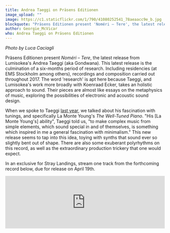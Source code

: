 ```yaml
---
title: Andrea Taeggi on Präsens Editionen
image_upload: ""
image: https://c1.staticflickr.com/1/790/41080252541_78aeaacc9e_b.jpg
blockquote: "Präsens Editionen present 'Noméri – Tere', the latest release from Lumisokea's Andrea Taeggi (aka Gondwana). This latest release is the culmination of a six-months period of research. Including residencies (at EMS Stockholm among others), recordings and composition carried out throughout 2017. The word 'research' is apt here because Taeggi, and Lumisokea's work more broadly with Koenraad Ecker, takes an holistic approach to sound. Their pieces are almost like essays on the metaphysics of music, exploring the possibilities of electronic and acoustic sound design. "
author: Georgie_McVicar
who: Andrea Taeggi on Präsens Editionen
---
```

_Photo by Luca Caciagli_

Präsens Editionen present _Noméri – Tere_, the latest release from Lumisokea's Andrea Taeggi (aka Gondwana). This latest release is the culmination of a six-months period of research. Including residencies (at EMS Stockholm among others), recordings and composition carried out throughout 2017. The word 'research' is apt here because Taeggi, and Lumisokea's work more broadly with Koenraad Ecker, takes an holistic approach to sound. Their pieces are almost like essays on the metaphysics of music, exploring the possibilities of electronic and acoustic sound design. 

When we spoke to Taeggi [last year](http://straylandings.co.uk/interviews/andrea-taeggi-circumvent-tradition), we talked about his fascination with tunings, and specifically La Monte Young's _The Well-Tuned Piano_. "His [La Monte Young's] ability", Taeggi told us, "to make complex music from simple elements, which sound special in and of themselves, is something which inspired in me a general fascination with minimalism." This new release seems to tap into this idea, toying with synths that sound ever so slightly bent out of shape. There are also some exuberant polyrhythms on this record, as well as the extraordinary production trickery that one would expect. 

In an exclusive for Stray Landings, stream one track from the forthcoming record below, due for release on April 19th. 

<iframe width="100%" height="166" scrolling="no" frameborder="no" allow="autoplay" src="https://w.soundcloud.com/player/?url=https%3A//api.soundcloud.com/tracks/422826078%3Fsecret_token%3Ds-ahpjc&color=%23ff5500&auto_play=false&hide_related=false&show_comments=true&show_user=true&show_reposts=false&show_teaser=true"></iframe>